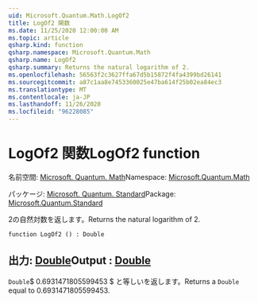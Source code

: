 ```yaml
---
uid: Microsoft.Quantum.Math.LogOf2
title: LogOf2 関数
ms.date: 11/25/2020 12:00:00 AM
ms.topic: article
qsharp.kind: function
qsharp.namespace: Microsoft.Quantum.Math
qsharp.name: LogOf2
qsharp.summary: Returns the natural logarithm of 2.
ms.openlocfilehash: 56563f2c3627ffa67d5b15872f4fa4399bd26141
ms.sourcegitcommit: a87c1aa8e7453360025e47ba614f25b02ea84ec3
ms.translationtype: MT
ms.contentlocale: ja-JP
ms.lasthandoff: 11/26/2020
ms.locfileid: "96228085"
---
```

# <a name="logof2-function"></a><span data-ttu-id="796b3-102">LogOf2 関数</span><span class="sxs-lookup"><span data-stu-id="796b3-102">LogOf2 function</span></span>

<span data-ttu-id="796b3-103">名前空間: [Microsoft. Quantum. Math](xref:Microsoft.Quantum.Math)</span><span class="sxs-lookup"><span data-stu-id="796b3-103">Namespace: [Microsoft.Quantum.Math](xref:Microsoft.Quantum.Math)</span></span>

<span data-ttu-id="796b3-104">パッケージ: [Microsoft. Quantum. Standard](https://nuget.org/packages/Microsoft.Quantum.Standard)</span><span class="sxs-lookup"><span data-stu-id="796b3-104">Package: [Microsoft.Quantum.Standard](https://nuget.org/packages/Microsoft.Quantum.Standard)</span></span>


<span data-ttu-id="796b3-105">2の自然対数を返します。</span><span class="sxs-lookup"><span data-stu-id="796b3-105">Returns the natural logarithm of 2.</span></span>

```qsharp
function LogOf2 () : Double
```


## <a name="output--double"></a><span data-ttu-id="796b3-106">出力: [Double](xref:microsoft.quantum.lang-ref.double)</span><span class="sxs-lookup"><span data-stu-id="796b3-106">Output : [Double](xref:microsoft.quantum.lang-ref.double)</span></span>

<span data-ttu-id="796b3-107">`Double`$ 0.6931471805599453 $ と等しいを返します。</span><span class="sxs-lookup"><span data-stu-id="796b3-107">Returns a `Double` equal to $0.6931471805599453$.</span></span>